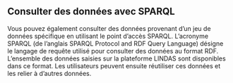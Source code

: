 ## Consulter des données avec SPARQL

Vous pouvez également consulter des données provenant d’un jeu de données spécifique en utilisant le point d’accès SPARQL. L’acronyme SPARQL (de l’anglais SPARQL Protocol and RDF Query Language) désigne le langage de requête utilisé pour consulter des données au format RDF. L’ensemble des données saisies sur la plateforme LINDAS sont disponibles dans ce format. Les utilisateurs peuvent ensuite réutiliser ces données et les relier à d’autres données.
